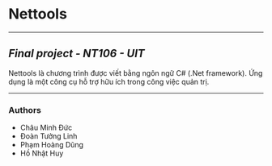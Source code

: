 # Nettools
___
## _Final project - NT106 - UIT_
Nettools là chương trình được viết bằng ngôn ngữ C# (.Net framework). Ứng dụng là một công cụ hỗ trợ hữu ích trong công việc quản trị.

___
### Authors
- Châu Minh Đức
- Đoàn Tưởng Linh
- Phạm Hoàng Dũng
- Hồ Nhật Huy

